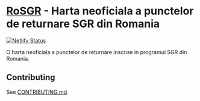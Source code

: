 # [RoSGR](https://rosgr.netlify.app/) - Harta neoficiala a punctelor de returnare SGR din Romania

[![Netlify Status](https://api.netlify.com/api/v1/badges/046f4053-9c83-4417-ac1a-c6b4d76934f3/deploy-status)](https://app.netlify.com/sites/rosgr/deploys)

O harta neoficiala a punctelor de returnare inscrise in programul SGR din Romania.

## Contributing

See [CONTRIBUTING.md](CONTRIBUTING.md).
